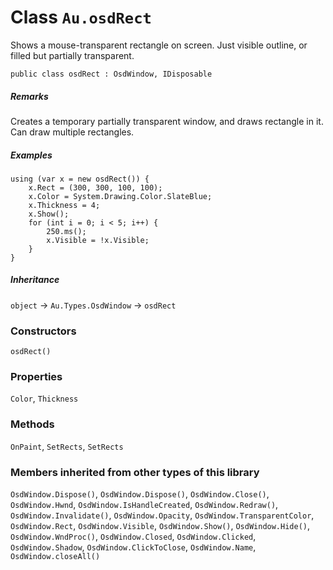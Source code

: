 # Class `Au.osdRect`

Shows a mouse-transparent rectangle on screen. Just visible outline, or filled but partially transparent.

```
public class osdRect : OsdWindow, IDisposable
```

##### Remarks

Creates a temporary partially transparent window, and draws rectangle in it. Can draw multiple rectangles.

##### Examples

```
using (var x = new osdRect()) {
	x.Rect = (300, 300, 100, 100);
	x.Color = System.Drawing.Color.SlateBlue;
	x.Thickness = 4;
	x.Show();
	for (int i = 0; i < 5; i++) {
		250.ms();
		x.Visible = !x.Visible;
	}
}
```

##### Inheritance

`object` → `Au.Types.OsdWindow` → `osdRect`

### Constructors

`osdRect()`

### Properties

`Color`, `Thickness`

### Methods

`OnPaint`, `SetRects`, `SetRects`

### Members inherited from other types of this library
`OsdWindow.Dispose()`, `OsdWindow.Dispose()`, `OsdWindow.Close()`, `OsdWindow.Hwnd`, `OsdWindow.IsHandleCreated`, `OsdWindow.Redraw()`, `OsdWindow.Invalidate()`, `OsdWindow.Opacity`, `OsdWindow.TransparentColor`, `OsdWindow.Rect`, `OsdWindow.Visible`, `OsdWindow.Show()`, `OsdWindow.Hide()`, `OsdWindow.WndProc()`, `OsdWindow.Closed`, `OsdWindow.Clicked`, `OsdWindow.Shadow`, `OsdWindow.ClickToClose`, `OsdWindow.Name`, `OsdWindow.closeAll()`